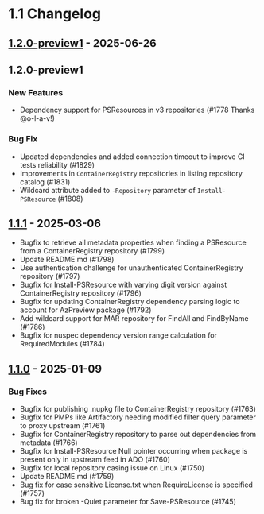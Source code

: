 # 1.1 Changelog

## [1.2.0-preview1](https://github.com/PowerShell/PSResourceGet/compare/v1.1.1..v1.2.0-preview) - 2025-06-26

## 1.2.0-preview1

### New Features
- Dependency support for PSResources in v3 repositories (#1778 Thanks @o-l-a-v!)

### Bug Fix
- Updated dependencies and added connection timeout to improve CI tests reliability (#1829)
- Improvements in `ContainerRegistry` repositories in listing repository catalog  (#1831)
- Wildcard attribute added to `-Repository` parameter of `Install-PSResource` (#1808)

## [1.1.1](https://github.com/PowerShell/PSResourceGet/compare/v1.1.0..v1.1.1) - 2025-03-06

- Bugfix to retrieve all metadata properties when finding a PSResource from a ContainerRegistry repository (#1799)
- Update README.md (#1798)
- Use authentication challenge for unauthenticated ContainerRegistry repository (#1797)
- Bugfix for Install-PSResource with varying digit version against ContainerRegistry repository (#1796)
- Bugfix for updating ContainerRegistry dependency parsing logic to account for AzPreview package (#1792)
- Add wildcard support for MAR repository for FindAll and FindByName (#1786)
- Bugfix for nuspec dependency version range calculation for RequiredModules (#1784)

## [1.1.0](https://github.com/PowerShell/PSResourceGet/compare/v1.1.0-rc3...v1.1.0) - 2025-01-09

### Bug Fixes

- Bugfix for publishing .nupkg file to ContainerRegistry repository (#1763)
- Bugfix for PMPs like Artifactory needing modified filter query parameter to proxy upstream (#1761)
- Bugfix for ContainerRegistry repository to parse out dependencies from metadata (#1766)
- Bugfix for Install-PSResource Null pointer occurring when package is present only in upstream feed in ADO (#1760)
- Bugfix for local repository casing issue on Linux (#1750)
- Update README.md (#1759)
- Bug fix for case sensitive License.txt when RequireLicense is specified (#1757)
- Bug fix for broken -Quiet parameter for Save-PSResource (#1745)
